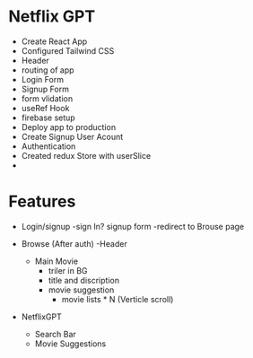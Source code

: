 # Netflix GPT


- Create React App
- Configured Tailwind CSS
- Header 
- routing of app
- Login Form
- Signup Form
- form vlidation
- useRef Hook 
- firebase setup
- Deploy app to production
- Create Signup User Acount 
- Authentication
- Created redux Store with userSlice
- 



# Features 
- Login/signup 
    -sign In? signup form
    -redirect to Brouse page

- Browse (After auth)
    -Header
    - Main Movie
        - triler in BG
        - title and discription
        - movie suggestion
            - movie lists * N (Verticle scroll)

- NetflixGPT
    - Search Bar
    - Movie Suggestions